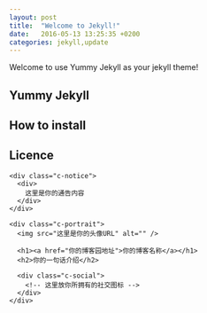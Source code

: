 ```yaml
---
layout: post
title:  "Welcome to Jekyll!"
date:   2016-05-13 13:25:35 +0200
categories: jekyll,update
---
```


Welcome to use Yummy Jekyll as your jekyll theme!

## Yummy Jekyll

## How to install

## Licence


```
<div class="c-notice">
  <div>
    这里是你的通告内容
  </div>
</div>

<div class="c-portrait">
  <img src="这里是你的头像URL" alt="" />

  <h1><a href="你的博客园地址">你的博客名称</a></h1>
  <h2>你的一句话介绍</h2>

  <div class="c-social">
    <!-- 这里放你所拥有的社交图标 -->
  </div>
</div>
```